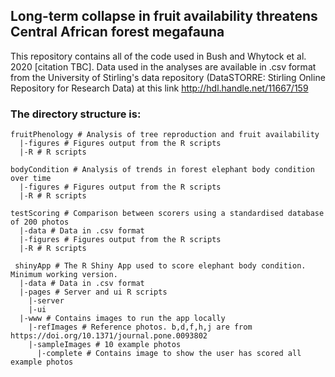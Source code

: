## Long-term collapse in fruit availability threatens Central African forest megafauna #### 


This repository contains all of the code used in Bush and Whytock et al. 2020 [citation TBC].
Data used in the analyses are available in .csv format from the University of Stirling's data repository (DataSTORRE: Stirling Online Repository for Research Data) at this link http://hdl.handle.net/11667/159

### The directory structure is:

```
fruitPhenology # Analysis of tree reproduction and fruit availability
  |-figures # Figures output from the R scripts
  |-R # R scripts
  
bodyCondition # Analysis of trends in forest elephant body condition over time
  |-figures # Figures output from the R scripts
  |-R # R scripts
  
testScoring # Comparison between scorers using a standardised database of 200 photos
  |-data # Data in .csv format
  |-figures # Figures output from the R scripts
  |-R # R scripts
  
 shinyApp # The R Shiny App used to score elephant body condition. Minimum working version.
  |-data # Data in .csv format
  |-pages # Server and ui R scripts
    |-server
    |-ui
  |-www # Contains images to run the app locally
    |-refImages # Reference photos. b,d,f,h,j are from https://doi.org/10.1371/journal.pone.0093802
    |-sampleImages # 10 example photos
      |-complete # Contains image to show the user has scored all example photos
```
